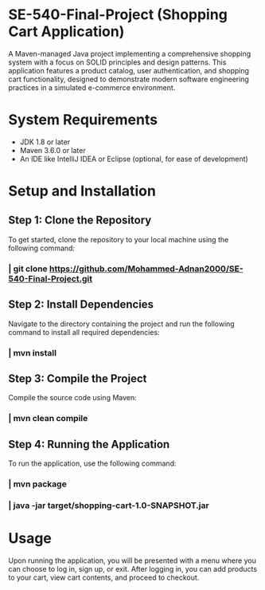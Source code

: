 # SE-540-Final-Project (Shopping Cart Application)
A Maven-managed Java project implementing a comprehensive shopping system with a focus on SOLID principles and design patterns. This application features a product catalog, user authentication, and shopping cart functionality, designed to demonstrate modern software engineering practices in a simulated e-commerce environment.

# System Requirements
- JDK 1.8 or later
- Maven 3.6.0 or later
- An IDE like IntelliJ IDEA or Eclipse (optional, for ease of development)

# Setup and Installation
## Step 1: Clone the Repository
To get started, clone the repository to your local machine using the following command:
### | git clone https://github.com/Mohammed-Adnan2000/SE-540-Final-Project.git
## Step 2: Install Dependencies
Navigate to the directory containing the project and run the following command to install all required dependencies:
### | mvn install
## Step 3: Compile the Project
Compile the source code using Maven:
### | mvn clean compile
## Step 4: Running the Application
To run the application, use the following command:
### | mvn package
### | java -jar target/shopping-cart-1.0-SNAPSHOT.jar

# Usage
Upon running the application, you will be presented with a menu where you can choose to log in, sign up, or exit. After logging in, you can add products to your cart, view cart contents, and proceed to checkout.
